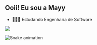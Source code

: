 ## Ooii! Eu sou a Mayy

- 👩🏻‍💻 Estudando Engenharia de Software

<picture>
  <source
    srcset="https://github-readme-stats.vercel.app/api?username=mayymsz&show_icons=true&theme=tokyonight"
    media="(prefers-color-scheme: dark)"
  />
  <source
    srcset="https://github-readme-stats.vercel.app/api?username=mayymsz&show_icons=true"
    media="(prefers-color-scheme: dark), (prefers-color-scheme: no-preference)"
  />
  <img src="https://github-readme-stats.vercel.app/api?username=mayymsz&show_icons=true" />
</picture>

![Snake animation](https:github.com/mayymsz/mayymsz/blob/output/github-contribution-grid-snake.svg)
